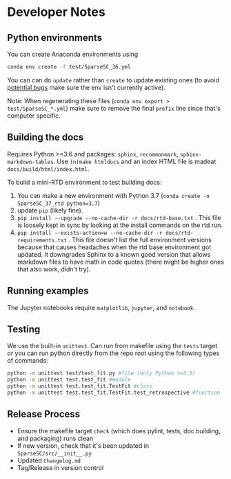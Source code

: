 # Developer Notes 

## Python environments

You can create Anaconda environments using
```bash
conda env create -f test/SparseSC_36.yml
```
You can can do `update` rather than `create` to update existing ones (to avoid [potential bugs](https://stackoverflow.com/a/46114295/3429373) make sure the env isn't currently active).

Note: When regenerating these files (`conda env export > test/SparseSC_*.yml`) make sure to remove the final `prefix` line since that's computer specific.

## Building the docs
Requires Python >=3.6 and packages: `sphinx`, `recommonmark`, `sphinx-markdown-tables`. 
Use `(n)make htmldocs` and an index HTML file is madeat `docs/build/html/index.html`.

To build a mini-RTD environment to test building docs:
1) You can make a new environment with Python 3.7 (`conda create -n SparseSC_37_rtd python=3.7`)
2) update `pip` (likely fine).
3) `pip install --upgrade --no-cache-dir -r docs/rtd-base.txt` . This file is loosely kept in sync by looking at the install commands on the rtd run.
4) `pip install --exists-action=w --no-cache-dir -r docs/rtd-requirements.txt` . This file doesn't list the full environment versions because that causes headaches when the rtd base environment got updated. It downgrades Sphinx to a known good version that allows markdown files to have math in code quotes (there might be higher ones that also work, didn't try). 

## Running examples
The Jupyter notebooks require `matplotlib`, `jupyter`, and `notebook`.

## Testing
We use the built-in `unittest`. Can run from makefile using the `tests` target or you can run python directly from the repo root using the following types of commands:

```bash
python -m unittest test/test_fit.py #file (only Python >=3.5)
python -m unittest test.test_fit #module
python -m unittest test.test_fit.TestFit #class
python -m unittest test.test_fit.TestFit.test_retrospective #function
```


## Release Process
* Ensure the makefile target `check`  (which does pylint, tests, doc building, and packaging) runs clean
* If new version, check that it's been updated in `SparseSC/src/__init__.py`
* Updated `Changelog.md`
* Tag/Release in version control

